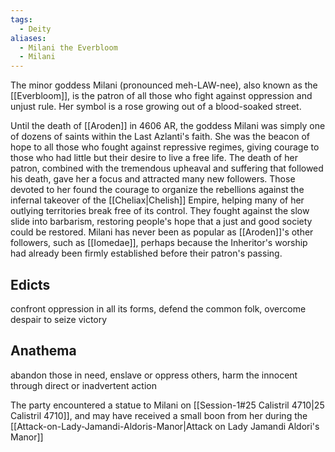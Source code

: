 ```yaml
---
tags:
  - Deity
aliases:
  - Milani the Everbloom
  - Milani
---
```

The minor goddess Milani (pronounced meh-LAW-nee), also known as the [[Everbloom]], is the patron of all those who fight against oppression and unjust rule. Her symbol is a rose growing out of a blood-soaked street.

Until the death of [[Aroden]] in 4606 AR, the goddess Milani was simply one of dozens of saints within the Last Azlanti's faith. She was the beacon of hope to all those who fought against repressive regimes, giving courage to those who had little but their desire to live a free life. The death of her patron, combined with the tremendous upheaval and suffering that followed his death, gave her a focus and attracted many new followers. Those devoted to her found the courage to organize the rebellions against the infernal takeover of the [[Cheliax|Chelish]] Empire, helping many of her outlying territories break free of its control. They fought against the slow slide into barbarism, restoring people's hope that a just and good society could be restored. Milani has never been as popular as [[Aroden]]'s other followers, such as [[Iomedae]], perhaps because the Inheritor's worship had already been firmly established before their patron's passing.

## Edicts 
confront oppression in all its forms, defend the common folk, overcome despair to seize victory  
## Anathema 
abandon those in need, enslave or oppress others, harm the innocent through direct or inadvertent action



The party encountered a statue to Milani on [[Session-1#25 Calistril 4710|25 Calistril 4710]], and may have received a small boon from her during the [[Attack-on-Lady-Jamandi-Aldoris-Manor|Attack on Lady Jamandi Aldori's Manor]]